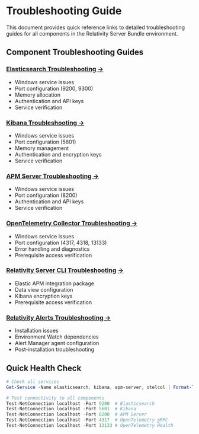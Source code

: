 # Troubleshooting Guide

This document provides quick reference links to detailed troubleshooting guides for all components in the Relativity Server Bundle environment.

## Component Troubleshooting Guides

### [Elasticsearch Troubleshooting →](troubleshooting/elasticsearch.md)
- Windows service issues
- Port configuration (9200, 9300)
- Memory allocation
- Authentication and API keys
- Service verification

### [Kibana Troubleshooting →](troubleshooting/kibana.md)
- Windows service issues
- Port configuration (5601)
- Memory management
- Authentication and encryption keys
- Service verification

### [APM Server Troubleshooting →](troubleshooting/apm-server.md)
- Windows service issues
- Port configuration (8200)
- Authentication and API keys
- Service verification

### [OpenTelemetry Collector Troubleshooting →](troubleshooting/otel-collector.md)
- Windows service issues
- Port configuration (4317, 4318, 13133)
- Error handling and diagnostics
- Prerequisite access verification

### [Relativity Server CLI Troubleshooting →](troubleshooting/relativity-server-cli.md)
- Elastic APM integration package
- Data view configuration
- Kibana encryption keys
- Prerequisite access verification

### [Relativity Alerts Troubleshooting →](troubleshooting/relativity_alerts_troubleshooting.md)
- Installation issues
- Environment Watch dependencies
- Alert Manager agent configuration
- Post-installation troubleshooting

## Quick Health Check

```powershell
# Check all services
Get-Service -Name elasticsearch, kibana, apm-server, otelcol | Format-Table -AutoSize

# Test connectivity to all components
Test-NetConnection localhost -Port 9200  # Elasticsearch
Test-NetConnection localhost -Port 5601  # Kibana
Test-NetConnection localhost -Port 8200  # APM Server
Test-NetConnection localhost -Port 4317  # OpenTelemetry gRPC
Test-NetConnection localhost -Port 13133 # OpenTelemetry Health
```
